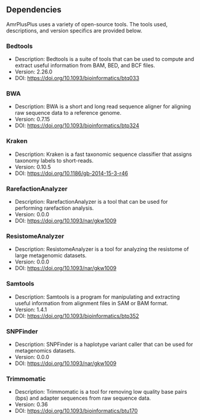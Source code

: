 Dependencies
------------

AmrPlusPlus uses a variety of open-source tools. The tools used, descriptions, and version specifics are provided below.

### Bedtools
  - Description: Bedtools is a suite of tools that can be used to compute and extract useful information from BAM, BED, and BCF files.
  - Version: 2.26.0
  - DOI: https://doi.org/10.1093/bioinformatics/btq033

### BWA
  - Description: BWA is a short and long read sequence aligner for aligning raw sequence data to a reference genome.
  - Version: 0.7.15
  - DOI: https://doi.org/10.1093/bioinformatics/btp324

### Kraken
  - Description: Kraken is a fast taxonomic sequence classifier that assigns taxonomy labels to short-reads.
  - Version: 0.10.5
  - DOI: https://doi.org/10.1186/gb-2014-15-3-r46

### RarefactionAnalyzer
  - Description: RarefactionAnalyzer is a tool that can be used for performing rarefaction analysis.
  - Version: 0.0.0
  - DOI: https://doi.org/10.1093/nar/gkw1009

### ResistomeAnalyzer
  - Description: ResistomeAnalyzer is a tool for analyzing the resistome of large metagenomic datasets.
  - Version: 0.0.0
  - DOI: https://doi.org/10.1093/nar/gkw1009
  
### Samtools
  - Description: Samtools is a program for manipulating and extracting useful information from alignment files in SAM or BAM format.
  - Version: 1.4.1
  - DOI: https://doi.org/10.1093/bioinformatics/btp352

### SNPFinder
  - Description: SNPFinder is a haplotype variant caller that can be used for metagenomics datasets.
  - Version: 0.0.0
  - DOI: https://doi.org/10.1093/nar/gkw1009

### Trimmomatic
  - Description: Trimmomatic is a tool for removing low quality base pairs (bps) and adapter sequences from raw sequence data.
  - Version: 0.36
  - DOI: https://doi.org/10.1093/bioinformatics/btu170
